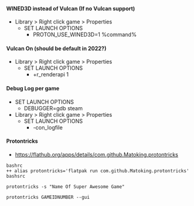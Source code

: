 #### WINED3D instead of Vulcan (If no Vulcan support)
- Library > Right click game > Properties
    - SET LAUNCH OPTIONS
        - PROTON_USE_WINED3D=1 %command%

#### Vulcan On (should be default in 2022?)
- Library > Right click game > Properties
    - SET LAUNCH OPTIONS
        - +r_renderapi 1

#### Debug Log per game
- SET LAUNCH OPTIONS
    - DEBUGGER=gdb steam
- Library > Right click game > Properties
    - SET LAUNCH OPTIONS
        - -con_logfile

#### Protontricks
- https://flathub.org/apps/details/com.github.Matoking.protontricks
```
bashrc
++ alias protontricks='flatpak run com.github.Matoking.protontricks'
bashsrc
```
```
protontricks -s "Name Of Super Awesome Game"
```
```
protontricks GAMEIDNUMBER --gui
```

